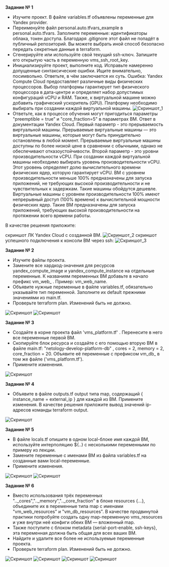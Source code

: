 **Задание № 1**

- Изучите проект. В файле variables.tf объявлены переменные для Yandex provider.
- Переименуйте файл personal.auto.tfvars_example в personal.auto.tfvars. Заполните переменные: идентификаторы облака, токен доступа. Благодаря .gitignore этот файл не попадёт в публичный репозиторий. Вы можете выбрать иной способ безопасно передать секретные данные в terraform.
- Сгенерируйте или используйте свой текущий ssh-ключ. Запишите его открытую часть в переменную vms_ssh_root_key.
- Инициализируйте проект, выполните код. Исправьте намеренно допущенные синтаксические ошибки. Ищите внимательно, посимвольно. Ответьте, в чём заключается их суть.
Ошибка: Yandex Compute Cloud предоставляет различные виды физических процессоров. Выбор платформы гарантирует тип физического процессора в дата-центре и определяет набор допустимых конфигураций vCPU и RAM. Также, к виртуальной машине можно добавить графический ускоритель (GPU). Платформу необходимо выбирать при создании каждой виртуальной машины.
![Скриншот_1](https://github.com/vyacheslav-sadov/devops-netology/blob/terraform-02/terraform/1.png)
- Ответьте, как в процессе обучения могут пригодиться параметры "preemptible = true" и "core_fraction=5" в параметрах ВМ. Ответ в документации Yandex Cloud.
Первый параметр - это прерываемость виртуальной машины. Прерываемые виртуальные машины — это виртуальные машины, которые могут быть принудительно остановлены в любой момент. Прерываемые виртуальные машины доступны по более низкой цене в сравнении с обычными, однако не обеспечивают отказоустойчивости.
Второй параметр - это уровни производительности vCPU. При создании каждой виртуальной машины необходимо выбирать уровень производительности vCPU. Этот уровень определяет долю вычислительного времени физических ядер, которую гарантирует vCPU. ВМ с уровнем производительности меньше 100% предназначены для запуска приложений, не требующих высокой производительности и не чувствительных к задержкам. Такие машины обойдутся дешевле. Виртуальные машины с уровнем производительности 100% имеют непрерывный доступ (100% времени) к вычислительной мощности физических ядер. Такие ВМ предназначены для запуска приложений, требующих высокой производительности на протяжении всего времени работы.

В качестве решения приложите:

скриншот ЛК Yandex Cloud с созданной ВМ. 
![Скриншот_2](https://github.com/vyacheslav-sadov/devops-netology/blob/terraform-02/terraform/2.png)
скриншот успешного подключения к консоли ВМ через ssh:
![Скриншот_3](https://github.com/vyacheslav-sadov/devops-netology/blob/terraform-02/terraform/3.png)

**Задание № 2**

- Изучите файлы проекта.
- Замените все хардкод-значения для ресурсов yandex_compute_image и yandex_compute_instance на отдельные переменные. К названиям переменных ВМ добавьте в начало префикс vm_web_ . Пример: vm_web_name.
- Объявите нужные переменные в файле variables.tf, обязательно указывайте тип переменной. Заполните их default прежними значениями из main.tf.
- Проверьте terraform plan. Изменений быть не должно.

![Скриншот](https://github.com/vyacheslav-sadov/devops-netology/blob/terraform-02/terraform/task_2.png)
![Скриншот](https://github.com/vyacheslav-sadov/devops-netology/blob/terraform-02/terraform/task_2(1).png)

**Задание № 3**

- Создайте в корне проекта файл 'vms_platform.tf' . Перенесите в него все переменные первой ВМ.
- Скопируйте блок ресурса и создайте с его помощью вторую ВМ в файле main.tf: "netology-develop-platform-db" , cores = 2, memory = 2, core_fraction = 20. Объявите её переменные с префиксом vm_db_ в том же файле ('vms_platform.tf').
- Примените изменения.

![Скриншот](https://github.com/vyacheslav-sadov/devops-netology/blob/terraform-02/terraform/task_3.png)

**Задание № 4**

- Объявите в файле outputs.tf output типа map, содержащий { instance_name = external_ip } для каждой из ВМ. Примените изменения.
В качестве решения приложите вывод значений ip-адресов команды terraform output.

![Скриншот](https://github.com/vyacheslav-sadov/devops-netology/blob/terraform-02/terraform/task_4.png)

**Задание № 5**

- В файле locals.tf опишите в одном local-блоке имя каждой ВМ, используйте интерполяцию ${..} с несколькими переменными по примеру из лекции.
- Замените переменные с именами ВМ из файла variables.tf на созданные вами local-переменные.
- Примените изменения.

![Скриншот](https://github.com/vyacheslav-sadov/devops-netology/blob/terraform-02/terraform/task_5(1).png)
![Скриншот](https://github.com/vyacheslav-sadov/devops-netology/blob/terraform-02/terraform/task_5.png)

**Задание № 6**

- Вместо использования трёх переменных ".._cores",".._memory",".._core_fraction" в блоке resources {...}, объедините их в переменные типа map с именами "vm_web_resources" и "vm_db_resources". В качестве продвинутой практики попробуйте создать одну map-переменную vms_resources и уже внутри неё конфиги обеих ВМ — вложенный map.
- Также поступите с блоком metadata {serial-port-enable, ssh-keys}, эта переменная должна быть общая для всех ваших ВМ.
- Найдите и удалите все более не используемые переменные проекта.
- Проверьте terraform plan. Изменений быть не должно.

![Скриншот](https://github.com/vyacheslav-sadov/devops-netology/blob/terraform-02/terraform/task_6.png)
![Скриншот](https://github.com/vyacheslav-sadov/devops-netology/blob/terraform-02/terraform/task_6(1).png)
![Скриншот](https://github.com/vyacheslav-sadov/devops-netology/blob/terraform-02/terraform/task_6(2).png)
![Скриншот](https://github.com/vyacheslav-sadov/devops-netology/blob/terraform-02/terraform/task_6(3).png)

